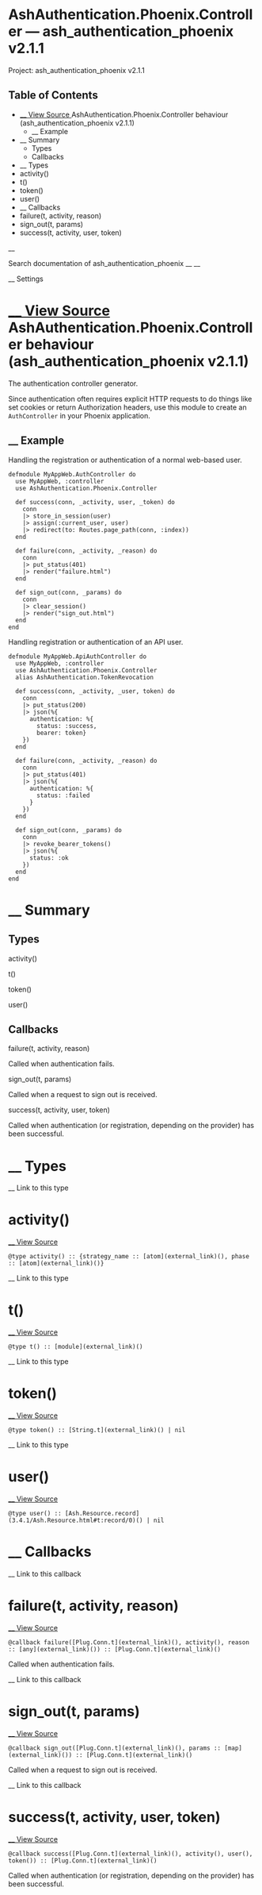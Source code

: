 # AshAuthentication.Phoenix.Controller — ash_authentication_phoenix v2.1.1

Project: ash_authentication_phoenix v2.1.1

## Table of Contents

- [ __ View Source ](external_link) AshAuthentication.Phoenix.Controller behaviour (ash_authentication_phoenix v2.1.1)
  - __ Example
- __ Summary
  - Types
  - Callbacks
- __ Types
- activity()
- t()
- token()
- user()
- __ Callbacks
- failure(t, activity, reason)
- sign_out(t, params)
- success(t, activity, user, token)

__

Search documentation of ash_authentication_phoenix __ __

__ Settings

#  [ __ View Source ](external_link) AshAuthentication.Phoenix.Controller behaviour (ash_authentication_phoenix v2.1.1)

The authentication controller generator.

Since authentication often requires explicit HTTP requests to do things like set cookies or return Authorization headers, use this module to create an `AuthController` in your Phoenix application.

##  __ Example

Handling the registration or authentication of a normal web-based user.
    
    
    defmodule MyAppWeb.AuthController do
      use MyAppWeb, :controller
      use AshAuthentication.Phoenix.Controller
    
      def success(conn, _activity, user, _token) do
        conn
        |> store_in_session(user)
        |> assign(:current_user, user)
        |> redirect(to: Routes.page_path(conn, :index))
      end
    
      def failure(conn, _activity, _reason) do
        conn
        |> put_status(401)
        |> render("failure.html")
      end
    
      def sign_out(conn, _params) do
        conn
        |> clear_session()
        |> render("sign_out.html")
      end
    end

Handling registration or authentication of an API user.
    
    
    defmodule MyAppWeb.ApiAuthController do
      use MyAppWeb, :controller
      use AshAuthentication.Phoenix.Controller
      alias AshAuthentication.TokenRevocation
    
      def success(conn, _activity, _user, token) do
        conn
        |> put_status(200)
        |> json(%{
          authentication: %{
            status: :success,
            bearer: token}
        })
      end
    
      def failure(conn, _activity, _reason) do
        conn
        |> put_status(401)
        |> json(%{
          authentication: %{
            status: :failed
          }
        })
      end
    
      def sign_out(conn, _params) do
        conn
        |> revoke_bearer_tokens()
        |> json(%{
          status: :ok
        })
      end
    end

#  __ Summary

##  Types

activity()

t()

token()

user()

##  Callbacks

failure(t, activity, reason)

Called when authentication fails.

sign_out(t, params)

Called when a request to sign out is received.

success(t, activity, user, token)

Called when authentication (or registration, depending on the provider) has been successful.

#  __ Types

__ Link to this type

# activity()

[ __ View Source ](external_link)
    
    
    @type activity() :: {strategy_name :: [atom](external_link)(), phase :: [atom](external_link)()}

__ Link to this type

# t()

[ __ View Source ](external_link)
    
    
    @type t() :: [module](external_link)()

__ Link to this type

# token()

[ __ View Source ](external_link)
    
    
    @type token() :: [String.t](external_link)() | nil

__ Link to this type

# user()

[ __ View Source ](external_link)
    
    
    @type user() :: [Ash.Resource.record](3.4.1/Ash.Resource.html#t:record/0)() | nil

#  __ Callbacks

__ Link to this callback

# failure(t, activity, reason)

[ __ View Source ](external_link)
    
    
    @callback failure([Plug.Conn.t](external_link)(), activity(), reason :: [any](external_link)()) :: [Plug.Conn.t](external_link)()

Called when authentication fails.

__ Link to this callback

# sign_out(t, params)

[ __ View Source ](external_link)
    
    
    @callback sign_out([Plug.Conn.t](external_link)(), params :: [map](external_link)()) :: [Plug.Conn.t](external_link)()

Called when a request to sign out is received.

__ Link to this callback

# success(t, activity, user, token)

[ __ View Source ](external_link)
    
    
    @callback success([Plug.Conn.t](external_link)(), activity(), user(), token()) :: [Plug.Conn.t](external_link)()

Called when authentication (or registration, depending on the provider) has been successful.
